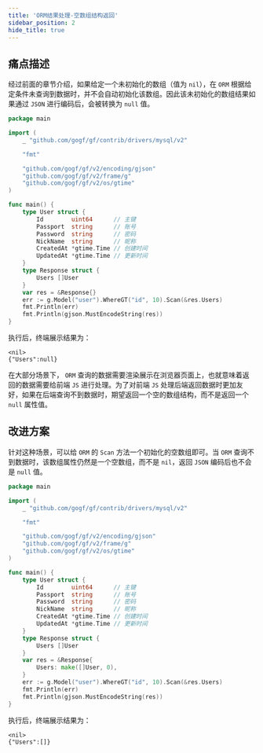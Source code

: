 ```yaml
---
title: 'ORM结果处理-空数组结构返回'
sidebar_position: 2
hide_title: true
---
```


## 痛点描述

经过前面的章节介绍，如果给定一个未初始化的数组（值为 `nil`），在 `ORM` 根据给定条件未查询到数据时，并不会自动初始化该数组。因此该未初始化的数组结果如果通过 `JSON` 进行编码后，会被转换为 `null` 值。

```go
package main

import (
	_ "github.com/gogf/gf/contrib/drivers/mysql/v2"

	"fmt"

	"github.com/gogf/gf/v2/encoding/gjson"
	"github.com/gogf/gf/v2/frame/g"
	"github.com/gogf/gf/v2/os/gtime"
)

func main() {
	type User struct {
		Id        uint64      // 主键
		Passport  string      // 账号
		Password  string      // 密码
		NickName  string      // 昵称
		CreatedAt *gtime.Time // 创建时间
		UpdatedAt *gtime.Time // 更新时间
	}
	type Response struct {
		Users []User
	}
	var res = &Response{}
	err := g.Model("user").WhereGT("id", 10).Scan(&res.Users)
	fmt.Println(err)
	fmt.Println(gjson.MustEncodeString(res))
}
```

执行后，终端展示结果为：

```
<nil>
{"Users":null}
```

在大部分场景下， `ORM` 查询的数据需要渲染展示在浏览器页面上，也就意味着返回的数据需要给前端 `JS` 进行处理。为了对前端 `JS` 处理后端返回数据时更加友好，如果在后端查询不到数据时，期望返回一个空的数组结构，而不是返回一个 `null` 属性值。

## 改进方案

针对这种场景，可以给 `ORM` 的 `Scan` 方法一个初始化的空数组即可。当 `ORM` 查询不到数据时，该数组属性仍然是一个空数组，而不是 `nil`，返回 `JSON` 编码后也不会是 `null` 值。

```go
package main

import (
	_ "github.com/gogf/gf/contrib/drivers/mysql/v2"

	"fmt"

	"github.com/gogf/gf/v2/encoding/gjson"
	"github.com/gogf/gf/v2/frame/g"
	"github.com/gogf/gf/v2/os/gtime"
)

func main() {
	type User struct {
		Id        uint64      // 主键
		Passport  string      // 账号
		Password  string      // 密码
		NickName  string      // 昵称
		CreatedAt *gtime.Time // 创建时间
		UpdatedAt *gtime.Time // 更新时间
	}
	type Response struct {
		Users []User
	}
	var res = &Response{
		Users: make([]User, 0),
	}
	err := g.Model("user").WhereGT("id", 10).Scan(&res.Users)
	fmt.Println(err)
	fmt.Println(gjson.MustEncodeString(res))
}
```

执行后，终端展示结果为：

```
<nil>
{"Users":[]}
```